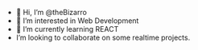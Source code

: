 - 👋 Hi, I’m @theBizarro
- 👀 I’m interested in Web Development
- 🌱 I’m currently learning REACT
-    I’m looking to collaborate on some realtime projects.

<!---
theBizarro/theBizarro is a ✨ special ✨ repository because its `README.md` (this file) appears on your GitHub profile.
You can click the Preview link to take a look at your changes.
--->
